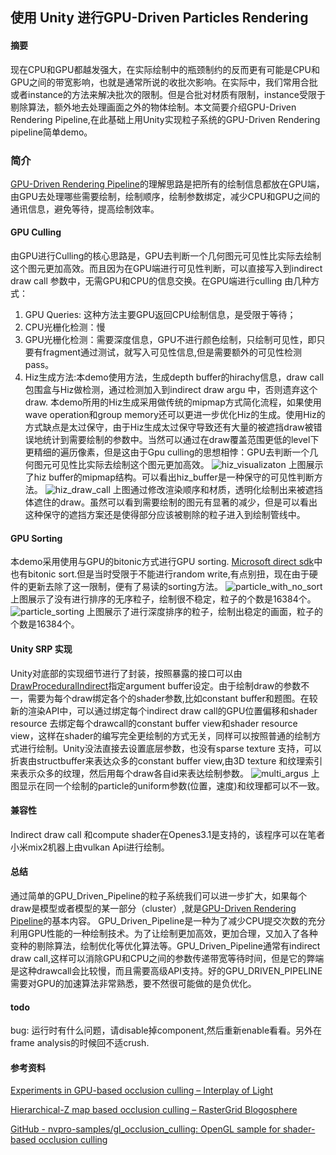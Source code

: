 ## 使用 Unity 进行GPU-Driven Particles Rendering
#### 摘要
现在CPU和GPU都越发强大，在实际绘制中的瓶颈制约的反而更有可能是CPU和GPU之间的带宽影响，也就是通常所说的收批次影响。在实际中，我们常用合批或者instance的方法来解决批次的限制。但是合批对材质有限制，instance受限于剔除算法，额外地去处理画面之外的物体绘制。本文简要介绍GPU-Driven Rendering Pipeline,在此基础上用Unity实现粒子系统的GPU-Driven Rendering pipeline简单demo。
### 简介
[GPU-Driven Rendering Pipeline]([](http://advances.realtimerendering.com/s2015/aaltonenhaar_siggraph2015_combined_final_footer_220dpi.pdf))的理解思路是把所有的绘制信息都放在GPU端，由GPU去处理哪些需要绘制，绘制顺序，绘制参数绑定，减少CPU和GPU之间的通讯信息，避免等待，提高绘制效率。
  
#### GPU Culling
由GPU进行Culling的核心思路是，GPU去判断一个几何图元可见性比实际去绘制这个图元更加高效。而且因为在GPU端进行可见性判断，可以直接写入到indirect draw call 参数中，无需GPU和CPU的信息交换。在GPU端进行culling 由几种方式：
1. GPU Queries: 这种方法主要GPU返回CPU绘制信息，是受限于等待；
2. CPU光栅化检测：慢
3. GPU光栅化检测：需要深度信息，GPU不进行颜色绘制，只绘制可见性，即只要有fragment通过测试，就写入可见性信息,但是需要额外的可见性检测pass。
4. Hiz生成方法:本demo使用方法，生成depth buffer的hirachy信息，draw call包围盒与Hiz做检测，通过检测加入到indirect draw argu 中，否则遗弃这个draw. 本demo所用的Hiz生成采用做传统的mipmap方式简化流程，如果使用wave operation和group memory还可以更进一步优化Hiz的生成。使用Hiz的方式缺点是太过保守，由于Hiz生成太过保守导致还有大量的被遮挡draw被错误地统计到需要绘制的参数中。当然可以通过在draw覆盖范围更低的level下更精细的遍历像素，但是这由于Gpu culling的思想相悖：GPU去判断一个几何图元可见性比实际去绘制这个图元更加高效。
![hiz_visualizaton](https://github.com/sienaiwun/Unity_GPU_Driven_Particles/blob/master/imgs/hiz_visualize.gif?raw=true)
上图展示了hiz buffer的mipmap结构。可以看出hiz_buffer是一种保守的可见性判断方法。
![hiz_draw_call](https://github.com/sienaiwun/Unity_GPU_Driven_Particles/blob/master/imgs/Hiz_culling.gif?raw=true)
上图通过修改渲染顺序和材质，透明化绘制出来被遮挡体遮住的draw。虽然可以看到需要绘制的图元有显著的减少，但是可以看出这种保守的遮挡方案还是使得部分应该被剔除的粒子进入到绘制管线中。
  
  
#### GPU Sorting
本demo采用使用与GPU的bitonic方式进行GPU sorting. [Microsoft direct sdk](https://github.com/walbourn/directx-sdk-samples/blob/master/FluidCS11/ComputeShaderSort11.hlsl)中也有bitonic sort.但是当时受限于不能进行random write,有点别扭，现在由于硬件的更新去除了这一限制，便有了易读的sorting方法。
![particle_with_no_sort](https://github.com/sienaiwun/Unity_GPU_Driven_Particles/blob/master/imgs/no_sort.gif?raw=true)
上图展示了没有进行排序的无序粒子，绘制很不稳定，粒子的个数是16384个。
![particle_sorting](https://github.com/sienaiwun/Unity_GPU_Driven_Particles/blob/master/imgs/sorted.gif?raw=true)
上图展示了进行深度排序的粒子，绘制出稳定的画面，粒子的个数是16384个。
  
#### Unity SRP 实现
Unity对底部的实现细节进行了封装，按照暴露的接口可以由[DrawProceduralIndirect](https://docs.unity3d.com/ScriptReference/Graphics.DrawProceduralIndirect.html)指定argument buffer设定。由于绘制draw的参数不一，需要为每个draw绑定各个的shader参数,比如constant buffer和题图。在较新的渲染API中，可以通过绑定每个indirect draw call的GPU位置偏移和shader resource 去绑定每个drawcall的constant buffer view和shader resource view，这样在shader的编写完全更绘制的方式无关，同样可以按照普通的绘制方式进行绘制。Unity没法直接去设置底层参数，也没有sparse texture 支持，可以折衷由structbuffer来表达众多的constant buffer view,由3D texture 和纹理索引来表示众多的纹理，然后用每个draw各自id来表达绘制参数。
![multi_argus](https://github.com/sienaiwun/Unity_GPU_Driven_Particles/blob/master/imgs/per_draw_params.gif?raw=true)
上图显示在同一个绘制的particle的uniform参数(位置，速度)和纹理都可以不一致。
#### 兼容性
Indirect draw call 和compute shader在Openes3.1是支持的，该程序可以在笔者小米mix2机器上由vulkan Api进行绘制。 

#### 总结
通过简单的GPU_Driven_Pipeline的粒子系统我们可以进一步扩大，如果每个draw是模型或者模型的某一部分（cluster）,就是[GPU-Driven Rendering Pipeline]([](http://advances.realtimerendering.com/s2015/aaltonenhaar_siggraph2015_combined_final_footer_220dpi.pdf))的基本内容。
GPU_Driven_Pipeline是一种为了减少CPU提交次数的充分利用GPU性能的一种绘制技术。为了让绘制更加高效，更加合理，又加入了各种变种的剔除算法，绘制优化等优化算法等。GPU_Driven_Pipeline通常有indirect draw call,这样可以消除GPU和CPU之间的参数传递带宽等待时间，但是它的弊端是这种drawcall会比较慢，而且需要高级API支持。好的GPU_DRIVEN_PIPELINE需要对GPU的加速算法非常熟悉，要不然很可能做的是负优化。

#### todo 
bug:
运行时有什么问题，请disable掉component,然后重新enable看看。另外在frame analysis的时候回不适crush.

#### 参考资料
[Experiments in GPU-based occlusion culling – Interplay of Light](https://interplayoflight.wordpress.com/2017/11/15/experiments-in-gpu-based-occlusion-culling/)

[Hierarchical-Z map based occlusion culling – RasterGrid Blogosphere](http://rastergrid.com/blog/2010/10/hierarchical-z-map-based-occlusion-culling/
)

  [GitHub - nvpro-samples/gl_occlusion_culling: OpenGL sample for shader-based occlusion culling](https://github.com/nvpro-samples/gl_occlusion_culling)
  
  
